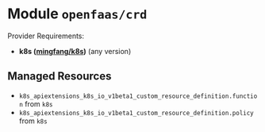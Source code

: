 
# Module `openfaas/crd`

Provider Requirements:
* **k8s ([mingfang/k8s](https://registry.terraform.io/providers/mingfang/k8s/latest))** (any version)

## Managed Resources
* `k8s_apiextensions_k8s_io_v1beta1_custom_resource_definition.function` from `k8s`
* `k8s_apiextensions_k8s_io_v1beta1_custom_resource_definition.policy` from `k8s`

